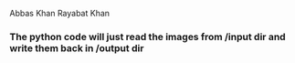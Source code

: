 Abbas Khan Rayabat Khan
### The python code will just read the images from /input dir and write them back in /output dir 

